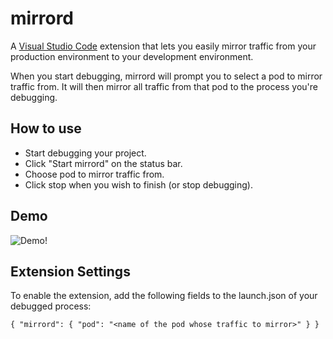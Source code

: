 # mirrord

A [Visual Studio Code](https://code.visualstudio.com/) extension that lets you easily mirror traffic from your production environment to your development environment.

When you start debugging, mirrord will prompt you to select a pod to mirror traffic from. It will then mirror all traffic from that pod to the process you're debugging.

## How to use

* Start debugging your project.
* Click "Start mirrord" on the status bar.
* Choose pod to mirror traffic from.
* Click stop when you wish to finish (or stop debugging).

## Demo
![Demo!](https://i.imgur.com/LujQb1u.gif)


## Extension Settings

To enable the extension, add the following fields to the launch.json of your debugged process:

`{
  "mirrord": {
                "pod": "<name of the pod whose traffic to mirror>"
            }
}`
